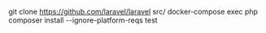 git clone https://github.com/laravel/laravel src/
docker-compose exec php composer install --ignore-platform-reqs
test